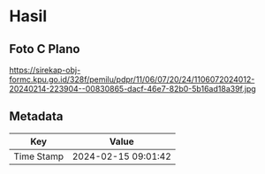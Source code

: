 # Hasil

## Foto C Plano

https://sirekap-obj-formc.kpu.go.id/328f/pemilu/pdpr/11/06/07/20/24/1106072024012-20240214-223904--00830865-dacf-46e7-82b0-5b16ad18a39f.jpg


## Metadata

| Key        | Value               |
| ---------- | ------------------- |
| Time Stamp | 2024-02-15 09:01:42 |



